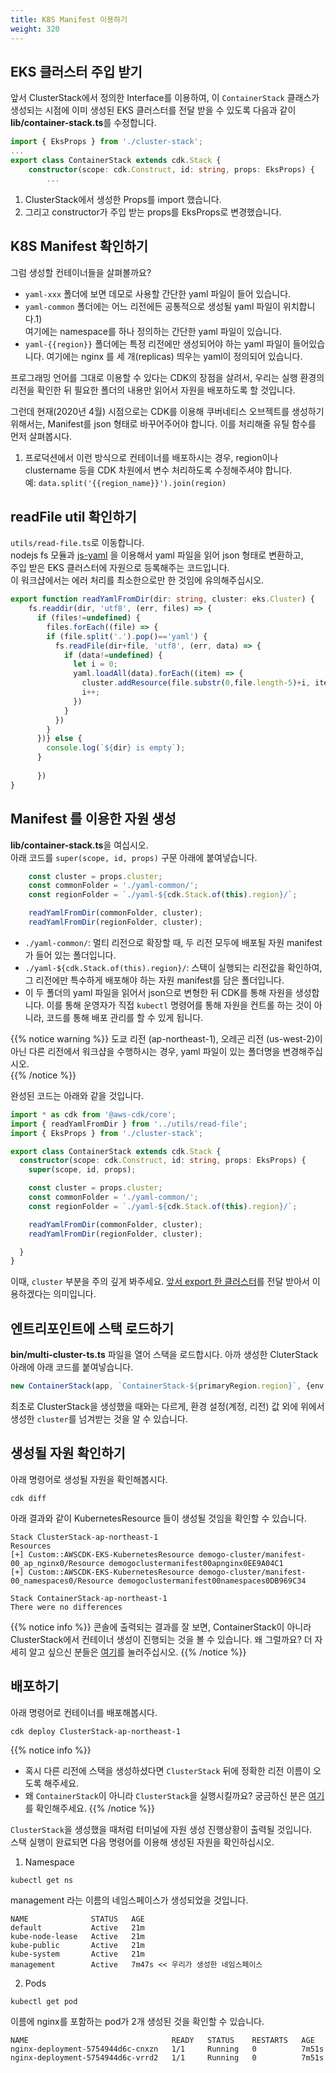 ```yaml
---
title: K8S Manifest 이용하기
weight: 320
---
```


## EKS 클러스터 주입 받기
앞서 ClusterStack에서 정의한 Interface를 이용하여, 이 `ContainerStack` 클래스가 생성되는 시점에 이미 생성된 EKS 클러스터를 전달 받을 수 있도록 다음과 같이 **lib/container-stack.ts**를 수정합니다.

```typescript
import { EksProps } from './cluster-stack';
...
export class ContainerStack extends cdk.Stack {
    constructor(scope: cdk.Construct, id: string, props: EksProps) {
        ...
```
1. ClusterStack에서 생성한 Props를 import 했습니다.
2. 그리고 constructor가 주입 받는 props를 EksProps로 변경했습니다.





## K8S Manifest 확인하기
그럼 생성할 컨테이너들을 살펴볼까요?
* `yaml-xxx` 폴더에 보면 데모로 사용할 간단한 yaml 파일이 들어 있습니다. 
* `yaml-common` 폴더에는 어느 리전에든 공통적으로 생성될 yaml 파일이 위치합니다.1)  
  여기에는 namespace를 하나 정의하는 간단한 yaml 파일이 있습니다.
* `yaml-{{region}}` 폴더에는 특정 리전에만 생성되어야 하는 yaml 파일이 들어있습니다.
  여기에는 nginx 를 세 개(replicas) 띄우는 yaml이 정의되어 있습니다.


프로그래밍 언어를 그대로 이용할 수 있다는 CDK의 장점을 살려서, 우리는 실행 환경의 리전을 확인한 뒤 필요한 폴더의 내용만 읽어서 자원을 배포하도록 할 것입니다.

그런데 현재(2020년 4월) 시점으로는 CDK를 이용해 쿠버네티스 오브젝트를 생성하기 위해서는, Manifest를 json 형태로 바꾸어주어야 합니다. 이를 처리해줄 유틸 함수를 먼저 살펴봅시다.

1) 프로덕션에서 이런 방식으로 컨테이너를 배포하시는 경우, region이나 clustername 등을 CDK 차원에서 변수 처리하도록 수정해주셔야 합니다.  
예: `data.split('{{region_name}}').join(region)`


## readFile util 확인하기
`utils/read-file.ts`로 이동합니다.  
nodejs fs 모듈과 [js-yaml](https://www.npmjs.com/package/js-yaml) 을 이용해서 yaml 파일을 읽어 json 형태로 변환하고,  
주입 받은 EKS 클러스터에 자원으로 등록해주는 코드입니다.  
이 워크샵에서는 에러 처리를 최소한으로만 한 것임에 유의해주십시오.

```typescript
export function readYamlFromDir(dir: string, cluster: eks.Cluster) {
    fs.readdir(dir, 'utf8', (err, files) => {
      if (files!=undefined) {
        files.forEach((file) => {
        if (file.split('.').pop()=='yaml') {
          fs.readFile(dir+file, 'utf8', (err, data) => {
            if (data!=undefined) {
              let i = 0;
              yaml.loadAll(data).forEach((item) => {
                cluster.addResource(file.substr(0,file.length-5)+i, item);
                i++;
              })
            }
          })
        }
      })} else {
        console.log(`${dir} is empty`);
      }
        
      })
}
```

## Manifest 를 이용한 자원 생성
**lib/container-stack.ts**을 여십시오.  
아래 코드를 `super(scope, id, props)` 구문 아래에 붙여넣습니다.

```typescript
    const cluster = props.cluster;
    const commonFolder = './yaml-common/';
    const regionFolder = `./yaml-${cdk.Stack.of(this).region}/`;

    readYamlFromDir(commonFolder, cluster);
    readYamlFromDir(regionFolder, cluster);
```

* `./yaml-common/`: 멀티 리전으로 확장할 때, 두 리전 모두에 배포될 자원 manifest가 들어 있는 폴더입니다.
* `./yaml-${cdk.Stack.of(this).region}/`: 스택이 실행되는 리전값을 확인하여, 그 리전에만 특수하게 배포해야 하는 자원 manifest를 담은 폴더입니다.
* 이 두 폴더의 yaml 파일을 읽어서 json으로 변형한 뒤 CDK를 통해 자원을 생성합니다. 이를 통해 운영자가 직접 `kubectl` 명령어를 통해 자원을 컨트롤 하는 것이 아니라, 코드를 통해 배포 관리를 할 수 있게 됩니다.

{{% notice warning %}}
도쿄 리전 (ap-northeast-1), 오레곤 리전 (us-west-2)이 아닌 다른 리전에서 워크샵을 수행하시는 경우, yaml 파일이 있는 폴더명을 변경해주십시오.  
{{% /notice %}}


완성된 코드는 아래와 같을 것입니다.
```typescript
import * as cdk from '@aws-cdk/core';
import { readYamlFromDir } from '../utils/read-file';
import { EksProps } from './cluster-stack';

export class ContainerStack extends cdk.Stack {
  constructor(scope: cdk.Construct, id: string, props: EksProps) {
    super(scope, id, props);

    const cluster = props.cluster;
    const commonFolder = './yaml-common/';
    const regionFolder = `./yaml-${cdk.Stack.of(this).region}/`;

    readYamlFromDir(commonFolder, cluster);
    readYamlFromDir(regionFolder, cluster);

  }
}
```
이때, `cluster` 부분을 주의 깊게 봐주세요. [앞서 export 한 클러스터](/ko/40-deploy-clusters/200-cluster/220-prop.ko.md)를 전달 받아서 이용하겠다는 의미입니다.






## 엔트리포인트에 스택 로드하기
**bin/multi-cluster-ts.ts** 파일을 열어 스택을 로드합시다.
아까 생성한 CluterStack 아래에 아래 코드를 붙여넣습니다.

```typescript
new ContainerStack(app, `ContainerStack-${primaryRegion.region}`, {env: primaryRegion, cluster: primaryCluster.cluster });

```
최초로 ClusterStack을 생성했을 때와는 다르게, 환경 설정(계정, 리전) 값 외에 위에서 생성한 `cluster`를 넘겨받는 것을 알 수 있습니다.


## 생성될 자원 확인하기
아래 명령어로 생성될 자원을 확인해봅시다.
```
cdk diff
```

아래 결과와 같이 KubernetesResource 들이 생성될 것임을 확인할 수 있습니다.
```
Stack ClusterStack-ap-northeast-1
Resources
[+] Custom::AWSCDK-EKS-KubernetesResource demogo-cluster/manifest-00_ap_nginx0/Resource demogoclustermanifest00apnginx0EE9A04C1
[+] Custom::AWSCDK-EKS-KubernetesResource demogo-cluster/manifest-00_namespaces0/Resource demogoclustermanifest00namespaces0DB969C34

Stack ContainerStack-ap-northeast-1
There were no differences
```
{{% notice info %}}
콘솔에 출력되는 결과를 잘 보면, ContainerStack이 아니라 ClusterStack에서 컨테이너 생성이 진행되는 것을 볼 수 있습니다.
왜 그럴까요? 더 자세히 알고 싶으신 분들은 [여기](/ko/80-appendix/how-cfn-addResource/)를 눌러주십시오.
{{% /notice %}}





## 배포하기
아래 명령어로 컨테이너를 배포해봅시다.

```
cdk deploy ClusterStack-ap-northeast-1
```
{{% notice info %}}
* 혹시 다른 리전에 스택을 생성하셨다면 `ClusterStack` 뒤에 정확한 리전 이름이 오도록 해주세요.
* 왜 `ContainerStack`이 아니라 `ClusterStack`을 실행시킬까요? 궁금하신 분은 [여기](/ko/80-appendix/how-cfn-addresource/)를 확인해주세요.
{{% /notice %}}

`ClusterStack`을 생성했을 때처럼 터미널에 자원 생성 진행상황이 출력될 것입니다.  
스택 실행이 완료되면 다음 명령어를 이용해 생성된 자원을 확인하십시오.


1. Namespace
```
kubectl get ns
```
management 라는 이름의 네임스페이스가 생성되었을 것입니다.
```
NAME              STATUS   AGE
default           Active   21m
kube-node-lease   Active   21m
kube-public       Active   21m
kube-system       Active   21m
management        Active   7m47s << 우리가 생성한 네임스페이스
```

2. Pods
```
kubectl get pod
```
이름에 nginx를 포함하는 pod가 2개 생성된 것을 확인할 수 있습니다.
```
NAME                                READY   STATUS    RESTARTS   AGE
nginx-deployment-5754944d6c-cnxzn   1/1     Running   0          7m51s
nginx-deployment-5754944d6c-vrrd2   1/1     Running   0          7m51s
```